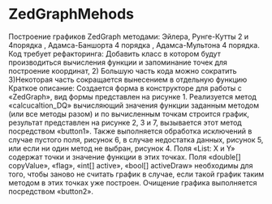 # ZedGraphMehods
Построение графиков ZedGraph методами:
Эйлера, 
Рунге-Кутты 2 и 4порядка ,
Адамса-Баншорта 4 порядка , 
Адамса-Мультона 4 порядка.
Код требует рефакторинга: 
Добавить класс в котором будут производиться вычисления функции и запоминание точек для построение координат, 
2) Большую часть кода можно сократить 
3)Некоторая часть сокращается вынесением в отдельную функцию
 Краткое описание:
 Создается форма в конструкторе для работы с «ZedGraph», вид формы представлен на рисунке 1. Реализуется метод «calcucaltion_DQ» вычисляющий значения функции заданным методом (или все методы разом) и по вычисленным точкам строится график, результат представлен на рисунке 2, 3 и 7, вызывается этот метод посредством «button1». Также выполняется обработка исключений в случае пустого поля, рисунок 6, в случае недостатка данных, рисунок 5, или если ни один метод не выбран, рисунок 4. Поля «List<double>: X и Y» содержат точки и значение функции в этих точках. Поля «double[] copyValue», «flag», «int[] active», «bool[] activeDraw» необходимы для того, чтобы заново не считать график в случае, если такой график таким методом в этих точках уже построен. Очищение графика выполняется посредством «button2».
